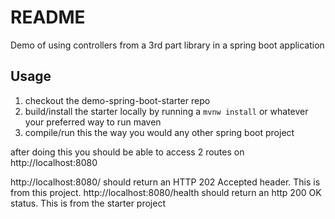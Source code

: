 # README

Demo of using controllers from a 3rd part library in a spring boot application

## Usage
1. checkout the demo-spring-boot-starter repo
2. build/install the starter locally by running a `mvnw install` or whatever your preferred way to run maven
3. compile/run this the way you would any other spring boot project

after doing this you should be able to access 2 routes on http://localhost:8080

http://localhost:8080/ should return an HTTP 202 Accepted header. This is from this project.
http://localhost:8080/health should return an http 200 OK status. This is from the starter project
